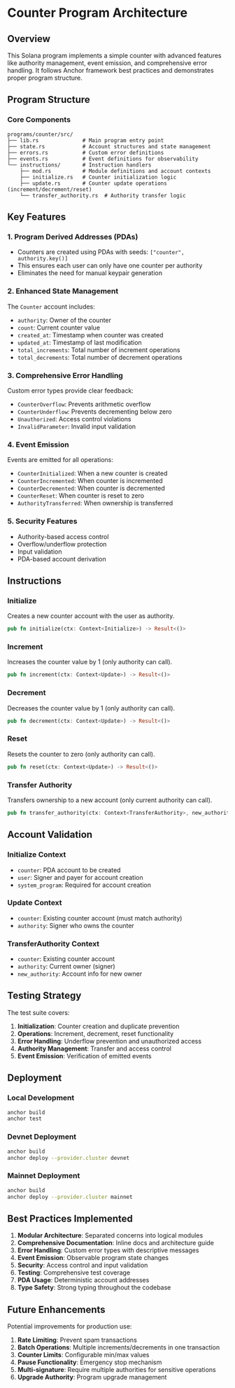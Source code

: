 # Counter Program Architecture

## Overview

This Solana program implements a simple counter with advanced features like authority management, event emission, and comprehensive error handling. It follows Anchor framework best practices and demonstrates proper program structure.

## Program Structure

### Core Components

```
programs/counter/src/
├── lib.rs              # Main program entry point
├── state.rs            # Account structures and state management
├── errors.rs           # Custom error definitions
├── events.rs           # Event definitions for observability
└── instructions/       # Instruction handlers
    ├── mod.rs          # Module definitions and account contexts
    ├── initialize.rs   # Counter initialization logic
    ├── update.rs       # Counter update operations (increment/decrement/reset)
    └── transfer_authority.rs  # Authority transfer logic
```

## Key Features

### 1. Program Derived Addresses (PDAs)
- Counters are created using PDAs with seeds: `["counter", authority.key()]`
- This ensures each user can only have one counter per authority
- Eliminates the need for manual keypair generation

### 2. Enhanced State Management
The `Counter` account includes:
- `authority`: Owner of the counter
- `count`: Current counter value
- `created_at`: Timestamp when counter was created
- `updated_at`: Timestamp of last modification
- `total_increments`: Total number of increment operations
- `total_decrements`: Total number of decrement operations

### 3. Comprehensive Error Handling
Custom error types provide clear feedback:
- `CounterOverflow`: Prevents arithmetic overflow
- `CounterUnderflow`: Prevents decrementing below zero
- `Unauthorized`: Access control violations
- `InvalidParameter`: Invalid input validation

### 4. Event Emission
Events are emitted for all operations:
- `CounterInitialized`: When a new counter is created
- `CounterIncremented`: When counter is incremented
- `CounterDecremented`: When counter is decremented
- `CounterReset`: When counter is reset to zero
- `AuthorityTransferred`: When ownership is transferred

### 5. Security Features
- Authority-based access control
- Overflow/underflow protection
- Input validation
- PDA-based account derivation

## Instructions

### Initialize
Creates a new counter account with the user as authority.
```rust
pub fn initialize(ctx: Context<Initialize>) -> Result<()>
```

### Increment
Increases the counter value by 1 (only authority can call).
```rust
pub fn increment(ctx: Context<Update>) -> Result<()>
```

### Decrement
Decreases the counter value by 1 (only authority can call).
```rust
pub fn decrement(ctx: Context<Update>) -> Result<()>
```

### Reset
Resets the counter to zero (only authority can call).
```rust
pub fn reset(ctx: Context<Update>) -> Result<()>
```

### Transfer Authority
Transfers ownership to a new account (only current authority can call).
```rust
pub fn transfer_authority(ctx: Context<TransferAuthority>, new_authority: Pubkey) -> Result<()>
```

## Account Validation

### Initialize Context
- `counter`: PDA account to be created
- `user`: Signer and payer for account creation
- `system_program`: Required for account creation

### Update Context
- `counter`: Existing counter account (must match authority)
- `authority`: Signer who owns the counter

### TransferAuthority Context
- `counter`: Existing counter account
- `authority`: Current owner (signer)
- `new_authority`: Account info for new owner

## Testing Strategy

The test suite covers:
1. **Initialization**: Counter creation and duplicate prevention
2. **Operations**: Increment, decrement, reset functionality
3. **Error Handling**: Underflow prevention and unauthorized access
4. **Authority Management**: Transfer and access control
5. **Event Emission**: Verification of emitted events

## Deployment

### Local Development
```bash
anchor build
anchor test
```

### Devnet Deployment
```bash
anchor build
anchor deploy --provider.cluster devnet
```

### Mainnet Deployment
```bash
anchor build
anchor deploy --provider.cluster mainnet
```

## Best Practices Implemented

1. **Modular Architecture**: Separated concerns into logical modules
2. **Comprehensive Documentation**: Inline docs and architecture guide
3. **Error Handling**: Custom error types with descriptive messages
4. **Event Emission**: Observable program state changes
5. **Security**: Access control and input validation
6. **Testing**: Comprehensive test coverage
7. **PDA Usage**: Deterministic account addresses
8. **Type Safety**: Strong typing throughout the codebase

## Future Enhancements

Potential improvements for production use:
1. **Rate Limiting**: Prevent spam transactions
2. **Batch Operations**: Multiple increments/decrements in one transaction
3. **Counter Limits**: Configurable min/max values
4. **Pause Functionality**: Emergency stop mechanism
5. **Multi-signature**: Require multiple authorities for sensitive operations
6. **Upgrade Authority**: Program upgrade management
